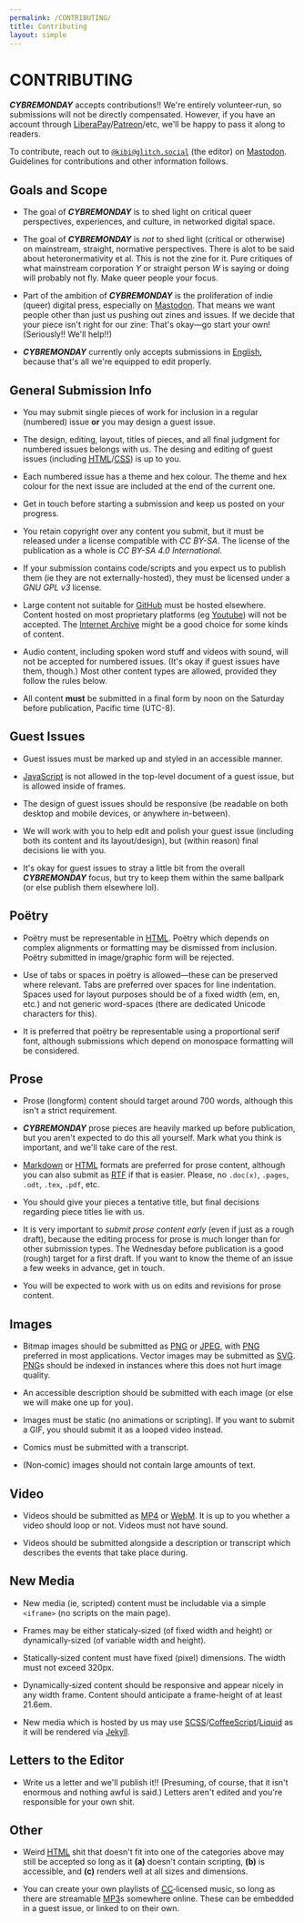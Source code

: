 ```yaml
---
permalink: /CONTRIBUTING/
title: Contributing
layout: simple
---
```


#  CONTRIBUTING  #

<cite class="monogr"><b class="cybremonday">CYBREMONDAY</b></cite> accepts contributions!!
We're entirely volunteer&#x2010;run, so submissions will not be directly compensated.
However, if you have an account through <u class="orgName">LiberaPay</u>/<u class="orgName">Patreon</u>/etc, we'll be happy to pass it along to readers.

To contribute, reach out to [<code class="handle">@kibi@glitch.social</code>](https://glitch.social/@kibi) (the editor) on <u class="placeName">Mastodon</u>.
Guidelines for contributions and other information follows.

##  Goals and Scope  ##

 +  The goal of <cite class="monogr"><b class="cybremonday">CYBREMONDAY</b></cite> is to shed light on critical queer perspectives, experiences, and culture, in networked digital space.

 +  The goal of <cite class="monogr"><b class="cybremonday">CYBREMONDAY</b></cite> is *not* to shed light (critical or otherwise) on mainstream, straight, normative perspectives.
    There is alot to be said about heteronermativity et al.
    This is not the zine for it.
    Pure critiques of what mainstream corporation <var>Y</var> or straight person <var>W</var> is saying or doing will probably not fly.
    Make queer people your focus.

 +  Part of the ambition of <cite class="monogr"><b class="cybremonday">CYBREMONDAY</b></cite> is the proliferation of indie (queer) digital press, especially on <u class="placeName">Mastodon</u>.
    That means we want people other than just us pushing out zines and issues.
    If we decide that your piece isn't right for our zine:
    That's okay—go start your own!
    (Seriously!!
    We'll help!!)

 +  <cite class="monogr"><b class="cybremonday">CYBREMONDAY</b></cite> currently only accepts submissions in <u class="lang">English</u>, because that's all we're equipped to edit properly.

##  General Submission Info  ##

 +  You may submit single pieces of work for inclusion in a regular (numbered) issue **or** you may design a guest issue.

 +  The design, editing, layout, titles of pieces, and all final judgment for numbered issues belongs with us.
    The desing and editing of guest issues (including <u class="lang"><abbr title="HyperText Markup Language">HTML</abbr></u>/<u class="lang"><abbr title="Cascading Style Sheets">CSS</abbr></u>) is up to you.

 +  Each numbered issue has a theme and hex colour.
    The theme and hex colour for the next issue are included at the end of the current one.

 +  Get in touch before starting a submission and keep us posted on your progress.

 +  You retain copyright over any content you submit, but it must be released under a license compatible with <cite class="monogr">CC BY-SA</cite>.
    The license of the publication as a whole is <cite class="monogr">CC BY-SA 4.0 International</cite>.

 +  If your submission contains code/scripts and you expect us to publish them (ie they are not externally-hosted), they must be licensed under a <cite class="monogr">GNU GPL v3</cite> license.

 +  Large content not suitable for <u class="placeName">GitHub</u> must be hosted elsewhere.
    Content hosted on most proprietary platforms (eg <u class="placeName">Youtube</u>) will not be accepted.
    The <u class="placeName">Internet Archive</u> might be a good choice for some kinds of content.

 +  Audio content, including spoken word stuff and videos with sound, will not be accepted for numbered issues.
    (It's okay if guest issues have them, though.)
    Most other content types are allowed, provided they follow the rules below.

 +  All content __must__ be submitted in a final form by noon on the Saturday before publication, Pacific time (UTC-8).

##  Guest Issues  ##

 +  Guest issues must be marked up and styled in an accessible manner.

 +  <u class="lang">JavaScript</u> is not allowed in the top-level document of a guest issue, but is allowed inside of frames.

 +  The design of guest issues should be responsive (be readable on both desktop and mobile devices, or anywhere in-between).

 +  We will work with you to help edit and polish your guest issue (including both its content and its layout/design), but (within reason) final decisions lie with you.

 +  It's okay for guest issues to stray a little bit from the overall <cite class="monogr"><b class="cybremonday">CYBREMONDAY</b></cite> focus, but try to keep them within the same ballpark (or else publish them elsewhere lol).

##  Poëtry  ##

 +  Poëtry must be representable in <u class="lang"><abbr title="HyperText Markup Language">HTML</abbr></u>.
    Poëtry which depends on complex alignments or formatting may be dismissed from inclusion.
    Poëtry submitted in image/graphic form will be rejected.

 +  Use of tabs or spaces in poëtry is allowed—these can be preserved where relevant.
    Tabs are preferred over spaces for line indentation.
    Spaces used for layout purposes should be of a fixed width (em, en, etc.) and not generic word-spaces (there are dedicated Unicode characters for this).

 +  It is preferred that poëtry be representable using a proportional serif font, although submissions which depend on monospace formatting will be considered.

##  Prose  ##

 +  Prose (longform) content should target around 700 words, although this isn't a strict requirement.

 +  <cite class="monogr"><b class="cybremonday">CYBREMONDAY</b></cite> prose pieces are heavily marked up before publication, but you aren't expected to do this all yourself.
    Mark what you think is important, and we'll take care of the rest.

 +  <u class="name">Markdown</u> or <u class="name">HTML</u> formats are preferred for prose content, although you can also submit as <u class="name">RTF</u> if that is easier.
    Please, no `.doc(x)`, `.pages`, `.odt`, `.tex`, `.pdf`, etc.

 +  You should give your pieces a tentative title, but final decisions regarding piece titles lie with us.

 +  It is very important to *submit prose content early* (even if just as a rough draft), because the editing process for prose is much longer than for other submission types.
    The Wednesday before publication is a good (rough) target for a first draft.
    If you want to know the theme of an issue a few weeks in advance, get in touch.

 +  You will be expected to work with us on edits and revisions for prose content.

##  Images  ##

 +  Bitmap images should be submitted as <u class="name">PNG</u> or <u class="name">JPEG</u>, with <u class="name">PNG</u> preferred in most applications.
    Vector images may be submitted as <u class="name">SVG</u>.
    <u class="name">PNG</u>s should be indexed in instances where this does not hurt image quality.

 +  An accessible description should be submitted with each image (or else we will make one up for you).

 +  Images must be static (no animations or scripting).
    If you want to submit a GIF, you should submit it as a looped video instead.

 +  Comics must be submitted with a transcript.

 +  (Non&#x2010;comic) images should not contain large amounts of text.

##  Video  ##

 +  Videos should be submitted as <u class="name">MP4</u> or <u class="name">WebM</u>.
    It is up to you whether a video should loop or not.
    Videos must not have sound.

 +  Videos should be submitted alongside a description or transcript which describes the events that take place during.

##  New Media  ##

 +  New media (ie, scripted) content must be includable via a simple `<iframe>` (no scripts on the main page).

 +  Frames may be either staticaly&#x2010;sized (of fixed width and height) or dynamically&#x2010;sized (of variable width and height).

 +  Statically&#x2010;sized content must have fixed (pixel) dimensions.
    The width must not exceed 320px.

 +  Dynamically&#x2010;sized content should be responsive and appear nicely in any width frame.
    Content should anticipate a frame-height of at least 21.6em.

 +  New media which is hosted by us may use <u class="lang">SCSS</u>/<u class="lang">CoffeeScript</u>/<u class="lang">Liquid</u> as it will be rendered via <u class="name">Jekyll</u>.

##  Letters to the Editor  ##

 +  Write us a letter and we'll publish it!!
    (Presuming, of course, that it isn't enormous and nothing awful is said.)
    Letters aren't edited and you're responsible for your own shit.

##  Other  ##

 +  Weird <u class="lang"><abbr title="HyperText Markup Language">HTML</abbr></u> shit that doesn't fit into one of the categories above may still be accepted so long as it <b>(a)</b> doesn't contain scripting, <b>(b)</b> is accessible, and <b>(c)</b> renders well at all sizes and dimensions.

 +  You can create your own playlists of <u class="orgName"><abbr title="Creative Commons">CC</abbr></u>&#x2010;licensed music, so long as there are streamable <u class="name">MP3</u>s somewhere online.
    These can be embedded in a guest issue, or linked to on their own.
